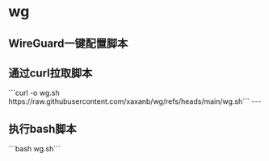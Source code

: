 # wg
WireGuard一键配置脚本
---
<h2>通过curl拉取脚本</h2>
```curl -o wg.sh https://raw.githubusercontent.com/xaxanb/wg/refs/heads/main/wg.sh```
---
<h2>执行bash脚本</h2>
```bash wg.sh```
